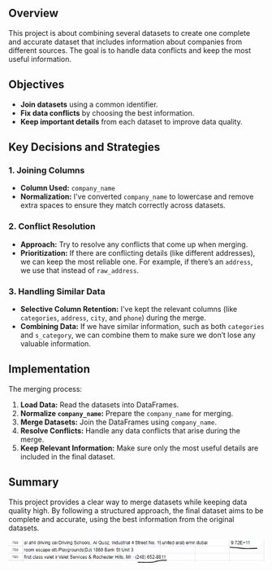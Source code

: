 ## Overview
This project is about combining several datasets to create one complete and accurate dataset that includes information about companies from different sources. The goal is to handle data conflicts and keep the most useful information.

## Objectives

- **Join datasets** using a common identifier.
- **Fix data conflicts** by choosing the best information.
- **Keep important details** from each dataset to improve data quality.

 ## Key Decisions and Strategies

### 1. Joining Columns

- **Column Used:** `company_name`
- **Normalization:** I've converted `company_name` to lowercase and remove extra spaces to ensure they match correctly across datasets.

### 2. Conflict Resolution

- **Approach:** Try to resolve any conflicts that come up when merging.
- **Prioritization:** If there are conflicting details (like different addresses), we can keep the most reliable one. For example, if there’s an `address`, we use that instead of `raw_address`.

### 3. Handling Similar Data

- **Selective Column Retention:** I've kept the relevant columns (like `categories`, `address`, `city`, and `phone`) during the merge.
- **Combining Data:** If we have similar information, such as both `categories` and `s_category`, we can combine them to make sure we don’t lose any valuable information.

## Implementation

 The merging process:

1. **Load Data:** Read the datasets into DataFrames.
2. **Normalize `company_name`:** Prepare the `company_name` for merging.
3. **Merge Datasets:** Join the DataFrames using `company_name`.
4. **Resolve Conflicts:** Handle any data conflicts that arise during the merge.
5. **Keep Relevant Information:** Make sure only the most useful details are included in the final dataset.

## Summary

This project provides a clear way to merge datasets while keeping data quality high. By following a structured approach, the final dataset aims to be complete and accurate, using the best information from the original datasets.

![Example](Capture.png)
